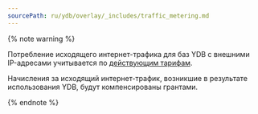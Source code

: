 ```yaml
---
sourcePath: ru/ydb/overlay/_includes/traffic_metering.md
---
```

{% note warning %}

Потребление исходящего интернет-трафика для баз YDB с внешними IP-адресами учитывается по [действующим тарифам](../../vpc/pricing.md).

Начисления за исходящий интернет-трафик, возникшие в результате использования YDB, будут компенсированы грантами.

{% endnote %}
